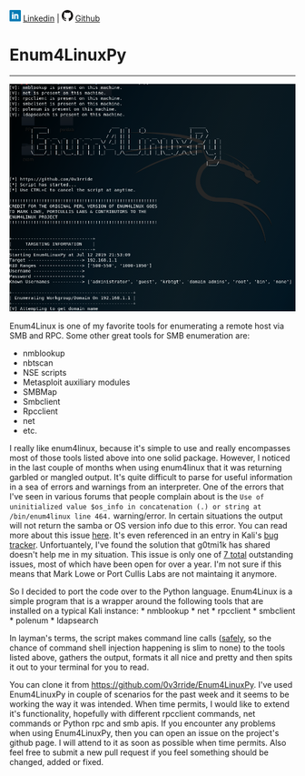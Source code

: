 ![Linkedin](Post%20Images/linkedin.png) [Linkedin](https://www.linkedin.com/in/ryangore/) | ![Github](Post%20Images/github.png) [Github](https://github.com/0v3rride)

# Enum4LinuxPy
_____________________________________________________________________

![e4lpy](Post%20Images/e4lpy-imgs/e4lpy.png)

Enum4Linux is one of my favorite tools for enumerating a remote host via SMB and RPC. Some other great tools for SMB enumeration are:

* nmblookup
* nbtscan
* NSE scripts
* Metasploit auxiliary modules
* SMBMap
* Smbclient
* Rpcclient
* net
* etc.

I really like enum4linux, because it's simple to use and really encompasses most of those tools listed above into one solid package. However, I noticed in the last couple of months when using enum4linux that it was returning garbled or mangled output. It's quite difficult to parse for useful information in a sea of errors and warnings from an interpreter. One of the errors that I've seen in various forums that people complain about is the `Use of uninitialized value $os_info in concatenation (.) or string at /bin/enum4linux line 464.` warning/error. In certain situations the output will not return the samba or OS version info due to this error. You can read more about this issue [here](https://github.com/portcullislabs/enum4linux/issues/5). It's even referenced in an entry in Kali's [bug tracker](https://bugs.kali.org/view.php?id=4495). Unfortuantely, I've found the solution that g0tmi1k has shared doesn't help me in my situation. This issue is only one of [7 total](https://github.com/portcullislabs/enum4linux/issues) outstanding issues, most of which have been open for over a year. I'm not sure if this means that Mark Lowe or Port Cullis Labs are not maintaing it anymore.

So I decided to port the code over to the Python language. Enum4Linux is a simple program that is a wrapper around the following tools that are installed on a typical Kali instance:
    * nmblookup
    * net
    * rpcclient
    * smbclient
    * polenum
    * ldapsearch

In layman's terms, the script makes command line calls ([safely](https://security.openstack.org/guidelines/dg_use-subprocess-securely.html), so the chance of command shell injection happening is slim to none) to the tools listed above, gathers the output, formats it all nice and pretty and then spits it out to your terminal for you to read.

You can clone it from https://github.com/0v3rride/Enum4LinuxPy. I've used Enum4LinuxPy in couple of scenarios for the past week and it seems to be working the way it was intended. When time permits, I would like to extend it's functionality, hopefully with different rpcclient commands, net commands or Python rpc and smb apis. If you encounter any problems when using Enum4LinuxPy, then you can open an issue on the project's github page. I will attend to it as soon as possible when time permits. Also feel free to submit a new pull request if you feel something should be changed, added or fixed.
